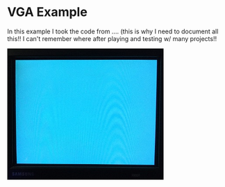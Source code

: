 # VGA Example

In this example I took the code from .... (this is why I need to document all this!! I can't remember where after playing and testing w/ many projects!! 

![Running!](Monitor1.jpg)